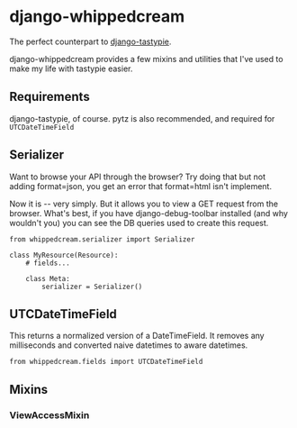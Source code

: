 # django-whippedcream

The perfect counterpart to [django-tastypie](https://github.com/toastdriven/django-tastypie).

django-whippedcream provides a few mixins and utilities that I've used to make
my life with tastypie easier. 

## Requirements

django-tastypie, of course. pytz is also recommended, and required for <code>UTCDateTimeField</code>

## Serializer

Want to browse your API through the browser? Try doing that but not adding format=json,
you get an error that format=html isn't implement.

Now it is -- very simply. But it allows you to view a GET request from the browser.
What's best, if you have django-debug-toolbar installed (and why wouldn't you)
you can see the DB queries used to create this request.

    from whippedcream.serializer import Serializer

    class MyResource(Resource):
        # fields...

        class Meta:
            serializer = Serializer()

## UTCDateTimeField

This returns a normalized version of a DateTimeField. It removes any milliseconds
and converted naive datetimes to aware datetimes.

    from whippedcream.fields import UTCDateTimeField

## Mixins

### ViewAccessMixin


